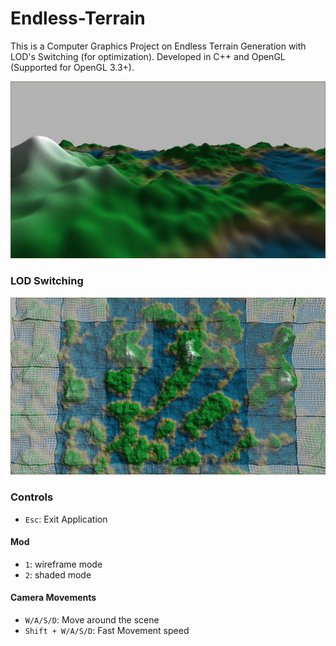 # Endless-Terrain
This is a Computer Graphics Project on Endless Terrain Generation with LOD's Switching (for optimization). Developed in C++ and OpenGL (Supported for OpenGL 3.3+).

![](./images/terrain.JPG)

### LOD Switching

![](./images/terrain_LOD_Switching.JPG)

### Controls

- `Esc`: Exit Application

#### Mod

- `1`: wireframe mode
- `2`: shaded mode

#### Camera Movements

- `W/A/S/D`: Move around the scene
- `Shift + W/A/S/D`: Fast Movement speed
